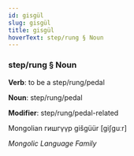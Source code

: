 ```yaml
---
id: gisgül
slug: gisgül
title: gisgül
hoverText: step/rung § Noun
---
```


### step/rung § Noun

**Verb**: to be a step/rung/pedal

**Noun**: step/rung/pedal

**Modifier**: step/rung/pedal-related

Mongolian гишгүүр gišgüür [giʃguːr]

*Mongolic Language Family*